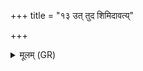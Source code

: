 +++
title = "१३ उत् तुद शिमिदावत्य्"

+++
<details><summary>मूलम् (GR)</summary>

उत् तुद शिमिदावत्य्  
अथो उल्कावतीं कुरु ।  
पत्ये च श्वशुराय च ॥
</details>
